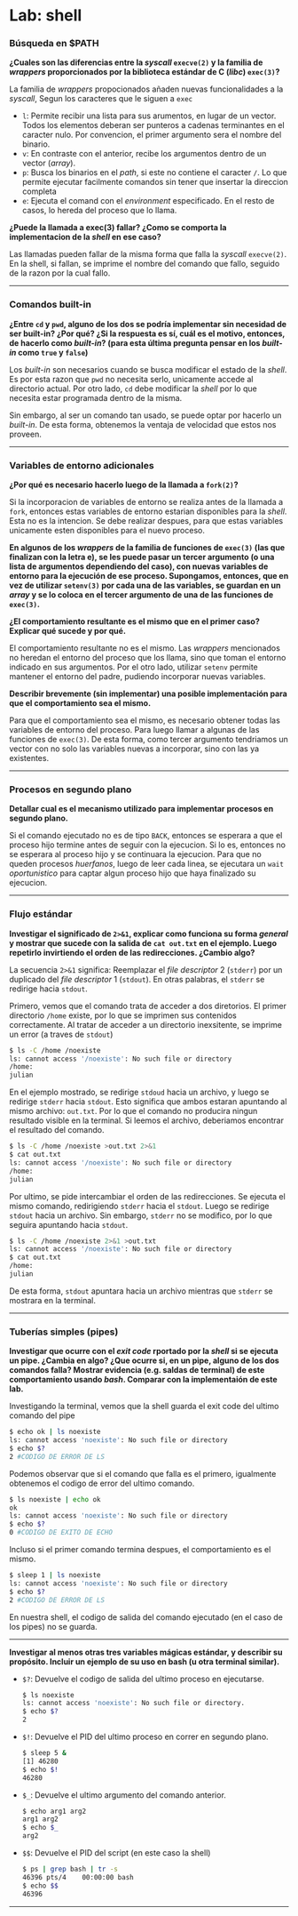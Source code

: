 # Lab: shell

### Búsqueda en $PATH
__¿Cuales son las diferencias entre la _syscall_ `execve(2)` y la familia de _wrappers_ proporcionados por la biblioteca estándar de C (_libc_) `exec(3)`?__

La familia de _wrappers_ propocionados añaden nuevas funcionalidades a la _syscall_, Segun los caracteres que le siguen a `exec`
- `l`: Permite recibir una lista para sus arumentos, en lugar de un vector. Todos los elementos deberan ser punteros a cadenas terminantes en el caracter nulo. Por convencion, el primer argumento sera el nombre del binario.
- `v`: En contraste con el anterior, recibe los argumentos dentro de un vector (_array_).
- `p`: Busca los binarios en el _path_, si este no contiene el caracter `/`. Lo que permite ejecutar facilmente comandos sin tener que insertar la direccion completa
- `e`: Ejecuta el comand con el _environment_ especificado. En el resto de casos, lo hereda del proceso que lo llama.

__¿Puede la llamada a exec(3) fallar? ¿Como se comporta la implementacion de la _shell_ en ese caso?__

Las llamadas pueden fallar de la misma forma que falla la _syscall_ `execve(2)`. 
En la shell, si fallan, se imprime el nombre del comando que fallo, seguido de la razon por la cual fallo.

---

### Comandos built-in

__¿Entre `cd` y `pwd`, alguno de los dos se podría implementar sin necesidad de ser built-in? ¿Por qué? ¿Si la respuesta es sí, cuál es el motivo, entonces, de hacerlo como _built-in_? (para esta última pregunta pensar en los _built-in_ como `true` y `false`)__

Los _built-in_ son necesarios cuando se busca modificar el estado de la _shell_. Es por esta razon que `pwd` no necesita serlo, unicamente accede al directorio actual.
Por otro lado, `cd` debe modificar la _shell_ por lo que necesita estar programada dentro de la misma.

Sin embargo, al ser un comando tan usado, se puede optar por hacerlo un _built-in_. De esta forma, obtenemos la ventaja de velocidad que estos nos proveen.

---

### Variables de entorno adicionales

__¿Por qué es necesario hacerlo luego de la llamada a `fork(2)`?__

Si la incorporacion de variables de entorno se realiza antes de la llamada a `fork`, entonces estas variables de entorno estarian disponibles para la _shell_. Esta no es la intencion. Se debe realizar despues, para que estas variables unicamente esten disponibles para el nuevo proceso.

__En algunos de los _wrappers_ de la familia de funciones de `exec(3)` (las que finalizan con la letra e), se les puede pasar un tercer argumento (o una lista de argumentos dependiendo del caso), con nuevas variables de entorno para la ejecución de ese proceso. Supongamos, entonces, que en vez de utilizar `setenv(3)` por cada una de las variables, se guardan en un _array_ y se lo coloca en el tercer argumento de una de las funciones de `exec(3)`.__


__¿El comportamiento resultante es el mismo que en el primer caso? Explicar qué sucede y por qué.__

El comportamiento resultante no es el mismo. Las _wrappers_ mencionados no heredan el entorno del proceso que los llama, sino que toman el entorno indicado en sus argumentos. Por el otro lado, utilizar `setenv` permite mantener el entorno del padre, pudiendo incorporar nuevas variables.

__Describir brevemente (sin implementar) una posible implementación para que el comportamiento sea el mismo.__

Para que el comportamiento sea el mismo, es necesario obtener todas las variables de entorno del proceso. Para luego llamar a algunas de las funciones de `exec(3)`. De esta forma, como tercer argumento tendriamos un vector con no solo las variables nuevas a incorporar, sino con las ya existentes.

---

### Procesos en segundo plano

__Detallar cual es el mecanismo utilizado para implementar procesos en segundo plano.__

Si el comando ejecutado no es de tipo `BACK`, entonces se esperara a que el proceso hijo termine antes de seguir con la ejecucion. Si lo es, entonces no se esperara al proceso hijo y se continuara la ejecucion. Para que no queden procesos _huerfanos_, luego de leer cada linea, se ejecutara un `wait` _oportunistico_ para captar algun proceso hijo que haya finalizado su ejecucion.

---

### Flujo estándar

__Investigar el significado de `2>&1`, explicar como funciona su forma _general_ y mostrar que sucede con la salida de `cat out.txt` en el ejemplo. Luego repetirlo invirtiendo el orden de las redirecciones. ¿Cambio algo?__

La secuencia `2>&1` significa: Reemplazar el _file descriptor_ 2 (`stderr`)  por un duplicado del _file descriptor_ 1 (`stdout`). En otras palabras, el `stderr` se redirige hacia `stdout`.

Primero, vemos que el comando trata de acceder a dos diretorios. El primer directorio `/home` existe, por lo que se imprimen sus contenidos correctamente. Al tratar de acceder a un directorio inexsitente, se imprime un error (a traves de `stdout`)


```bash
$ ls -C /home /noexiste
ls: cannot access '/noexiste': No such file or directory
/home:
julian
```

En el ejemplo mostrado, se redirige `stdoud` hacia un archivo, y luego se redirige `stderr` hacia `stdout`. Esto significa que ambos estaran apuntando al mismo archivo: `out.txt`. Por lo que el comando no producira ningun resultado visible en la terminal. Si leemos el archivo, deberiamos encontrar el resultado del comando.

```bash
$ ls -C /home /noexiste >out.txt 2>&1
$ cat out.txt
ls: cannot access '/noexiste': No such file or directory
/home:
julian
```

Por ultimo, se pide intercambiar el orden de las redirecciones. Se ejecuta el mismo comando, redirigiendo `stderr` hacia el `stdout`. Luego se redirige `stdout` hacia un archivo. Sin embargo, `stderr` no se modifico, por lo que seguira apuntando hacia `stdout`.

```bash
$ ls -C /home /noexiste 2>&1 >out.txt
ls: cannot access '/noexiste': No such file or directory
$ cat out.txt
/home:
julian
```
De esta forma, `stdout` apuntara hacia un archivo mientras que `stderr` se mostrara en la terminal.

---

### Tuberías simples (pipes)

__Investigar que ocurre con el _exit code_ rportado por la _shell_ si se ejecuta un pipe. ¿Cambia en algo? ¿Que ocurre si, en un pipe, alguno de los dos comandos falla? Mostrar evidencia (e.g. saldas de terminal) de este comportamiento usando _bash_. Comparar con la implementaión de este lab.__

Investigando la terminal, vemos que la shell guarda el exit code del ultimo comando del pipe
```bash
$ echo ok | ls noexiste
ls: cannot access 'noexiste': No such file or directory
$ echo $?
2 #CODIGO DE ERROR DE LS
```

Podemos observar que si el comando que falla es el primero, igualmente obtenemos el codigo de error del ultimo comando.
```bash
$ ls noexiste | echo ok
ok
ls: cannot access 'noexiste': No such file or directory
$ echo $?
0 #CODIGO DE EXITO DE ECHO
```

Incluso si el primer comando termina despues, el comportamiento es el mismo.
```bash
$ sleep 1 | ls noexiste
ls: cannot access 'noexiste': No such file or directory
$ echo $?
2 #CODIGO DE ERROR DE LS
```
En nuestra shell, el codigo de salida del comando ejecutado (en el caso de los pipes) no se guarda.

---

__Investigar al menos otras tres variables mágicas estándar, y describir su propósito. Incluir un ejemplo de su uso en bash (u otra terminal similar).__

- `$?`: Devuelve el codigo de salida del ultimo proceso en ejecutarse.
    ```bash
    $ ls noexiste
    ls: cannot access 'noexiste': No such file or directory.
    $ echo $?
    2
    
    ```

- `$!`: Devuelve el PID del ultimo proceso en correr en segundo plano.
    ```bash
    $ sleep 5 &
    [1] 46280
    $ echo $!
    46280

    ```

- `$_`: Devuelve el ultimo argumento del comando anterior.
    ```bash
    $ echo arg1 arg2
    arg1 arg2
    $ echo $_
    arg2

    ```

- `$$`: Devuelve el PID del script (en este caso la shell)
    ```bash
    $ ps | grep bash | tr -s
    46396 pts/4    00:00:00 bash
    $ echo $$
    46396

    ```

---


